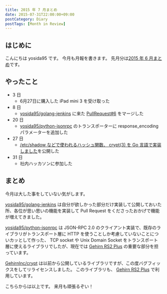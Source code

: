 ```yaml
---
title: 2015 年 7 月まとめ
date: 2015-07-31T22:00:00+09:00
postCategory: Diary
postTags: [Month in Review]
---
```


## はじめに

こんにちは yosida95 です。
今月も月報を書きます。
先月分は[2015 年 6 月まとめ](/2015/06/30/113000.html)です。

## やったこと

- 3 日
  - 6月27日に購入した iPad mini 3 を受け取った
- 8 日
  - [yosida95/golang-jenkins](https://github.com/yosida95/golang-jenkins) に来た [PullRequest#6](https://github.com/yosida95/golang-jenkins/pull/6) をマージした
- 20 日
  - [yosida95/python-jsonrpc](https://github.com/yosida95/python-jsonrpc) のトランスポーターに response_encoding パラメーターを追加した
- 27 日
  - [/etc/shadow などで使われるハッシュ関数、 crypt(3) を Go 言語で実装しました](/2015/07/25/120000.html)を公開した
- 31 日
  - 社内ハッカソンに参加した

## まとめ

今月は大した事をしていない気がします。

[yosida95/golang-jenkins](https://github.com/yosida95/golang-jenkins) は自分が欲しかった部分だけ実装して公開しておいた所、各位が思い思いの機能を実装して Pull Request をくださったおかげで機能が増えてきました。

[yosida95/python-jsonrpc](https://github.com/yosida95/python-jsonrpc) は JSON-RPC 2.0 のクライアント実装で、既存のライブラリがトランスポート層に HTTP を使うことしか考慮していないことについカッとして作った、 TCP socket や Unix Domain Socket をトランスポート層に使えるライブラリでしたが、現在では [Gehirn RS2 Plus](https://www.gehirn.jp/gis/rs2.html) の重要な部分を担っています。

[GehirnInc/crypt](https://github.com/GehirnInc/crypt) は以前から公開しているライブラリですが、この度バグフィックスをしてリライセンスしました。
このライブラリも、 [Gehirn RS2 Plus](https://www.gehirn.jp/gis/rs2.html) で利用しています。

こちらからは以上です。
来月も頑張るぞい！
